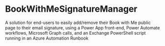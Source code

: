 # BookWithMeSignatureManager
A solution for end-users to easily add/remove their Book with Me public page to their email signature, using a Power App front-end, Power Automate workflows, Microsoft Graph calls, and an Exchange PowerShell script running in an Azure Automation Runbook
